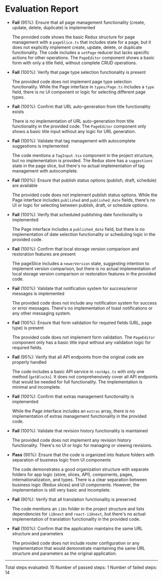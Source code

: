 # Evaluation Report

- **Fail** (95%): Ensure that all page management functionality (create, update, delete, duplicate) is implemented

    The provided code shows the basic Redux structure for page management with a `pageSlice.ts` that includes state for a page, but it does not explicitly implement create, update, delete, or duplicate functionality. The code includes a `setPage` reducer but lacks specific actions for other operations. The `PageEditor` component shows a basic form with only a title field, without complete CRUD operations.

- **Fail** (100%): Verify that page type selection functionality is present

    The provided code does not implement page type selection functionality. While the Page interface in `types/Page.ts` includes a `type` field, there is no UI component or logic for selecting different page types.

- **Fail** (100%): Confirm that URL auto-generation from title functionality exists

    There is no implementation of URL auto-generation from title functionality in the provided code. The `PageEditor` component only shows a basic title input without any logic for URL generation.

- **Fail** (100%): Validate that tag management with autocomplete suggestions is implemented

    The code mentions a `TagInput.tsx` component in the project structure, but no implementation is provided. The Redux store has a `suggestions` state in the page slice, but there's no actual implementation of tag management with autocomplete.

- **Fail** (100%): Ensure that publish status options (publish, draft, schedule) are available

    The provided code does not implement publish status options. While the Page interface includes `published` and `published_date` fields, there's no UI or logic for selecting between publish, draft, or schedule options.

- **Fail** (100%): Verify that scheduled publishing date functionality is implemented

    The Page interface includes a `published_date` field, but there is no implementation of date selection functionality or scheduling logic in the provided code.

- **Fail** (100%): Confirm that local storage version comparison and restoration features are present

    The pageSlice includes a `newerVersion` state, suggesting intention to implement version comparison, but there is no actual implementation of local storage version comparison or restoration features in the provided code.

- **Fail** (100%): Validate that notification system for success/error messages is implemented

    The provided code does not include any notification system for success or error messages. There's no implementation of toast notifications or any other messaging system.

- **Fail** (100%): Ensure that form validation for required fields (URL, page type) is present

    The provided code does not implement form validation. The `PageEditor` component only has a basic title input without any validation logic for required fields.

- **Fail** (95%): Verify that all API endpoints from the original code are properly handled

    The code includes a basic API service in `restApi.ts` with only one method (`getBlocks`). It does not comprehensively cover all API endpoints that would be needed for full functionality. The implementation is minimal and incomplete.

- **Fail** (100%): Confirm that extras management functionality is implemented

    While the Page interface includes an `extras` array, there is no implementation of extras management functionality in the provided code.

- **Fail** (100%): Validate that revision history functionality is maintained

    The provided code does not implement any revision history functionality. There's no UI or logic for managing or viewing revisions.

- **Pass** (90%): Ensure that the code is organized into feature folders with separation of business logic from UI components

    The code demonstrates a good organization structure with separate folders for app logic (store, slices, API), components, pages, internationalization, and types. There is a clear separation between business logic (Redux slices) and UI components. However, the implementation is still very basic and incomplete.

- **Fail** (90%): Verify that all translation functionality is preserved

    The code mentions an `i18n` folder in the project structure and lists dependencies for `i18next` and `react-i18next`, but there's no actual implementation of translation functionality in the provided code.

- **Fail** (100%): Confirm that the application maintains the same URL structure and parameters

    The provided code does not include router configuration or any implementation that would demonstrate maintaining the same URL structure and parameters as the original application.

---

Total steps evaluated: 15
Number of passed steps: 1
Number of failed steps: 14